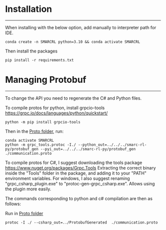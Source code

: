 # Installation

---

When installing with the below option, add manually to interpreter path for IDE.
```
conda create -n SMARCRL python=3.10 && conda activate SMARCRL
```
Then install the packages
```
pip install -r requirements.txt
```

# Managing Protobuf

---

To change the API you need to regenerate the C# and Python files.

To compile protos for python, install grpcio-tools https://grpc.io/docs/languages/python/quickstart/

```
python -m pip install grpcio-tools
```

Then in the [Proto folder](./Assets/Proto), run:
```
conda activate SMARCRL
python -m grpc_tools.protoc -I./ --python_out=../../../smarc-rl-py/protobuf_gen --pyi_out=../../../smarc-rl-py/protobuf_gen  ./communication.proto
```
To compile protos for C#, I suggest downloading the tools package https://www.nuget.org/packages/Grpc.Tools
Extracting the correct binary inside the "Tools" folder in the package, and adding it to your "PATH" environment variables.
For windows, I also suggest renaming "grpc_csharp_plugin.exe" to "protoc-gen-grpc_csharp.exe". Allows using the plugin more easily.

The commands corresponding to python and c# compilation are then as follows:

Run in [Proto folder](./Assets/Proto)
```
protoc -I ./ --csharp_out=../ProtobufGenerated  ./communication.proto
```
